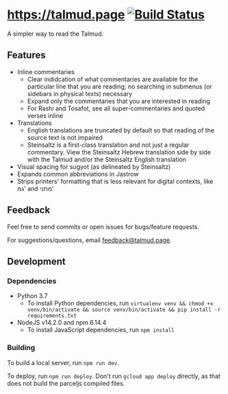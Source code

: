 # https://talmud.page [![Build Status](https://travis-ci.org/ronshapiro/talmud.page.svg?branch=base)](https://travis-ci.org/ronshapiro/talmud.page)

A simpler way to read the Talmud.

## Features

- Inline commentaries
  - Clear indidcation of what commentaries are available for the particular line that you are reading; no searching in submenus (or sidebars in physical texts) necessary
  - Expand only the commentaries that you are interested in reading
  - For Rashi and Tosafot, see all super-commentaries and quoted verses inline
- Translations
  - English translations are truncated by default so that reading of the source text is not impaired
  - Steinsaltz is a first-class translation and not just a regular commentary. View the Steinsaltz Hebrew translation side by side with the Talmud and/or the Steinsaltz English translation
- Visual spacing for sugyot (as delineated by Steinsaltz)
- Expands common abbreviations in Jastrow
- Strips printers' formatting that is less relevant for digital contexts, like גמ' and מתני'

## Feedback

Feel free to send commits or open issues for bugs/feature requests.

For suggestions/questions, email feedback@talmud.page.

## Development

### Dependencies

- Python 3.7
    - To install Python dependencies, run
      `virtualenv venv && chmod +x venv/bin/activate && source venv/bin/activate && pip install -r requirements.txt`
- NodeJS v14.2.0 and npm 6.14.4
    - To install JavaScript dependencies, run `npm install`

### Building

To build a local server, run `npm run dev`.

To deploy, run `npm run deploy`. Don't run `gcloud app deploy` directly, as that does not build the parceljs compiled files.
